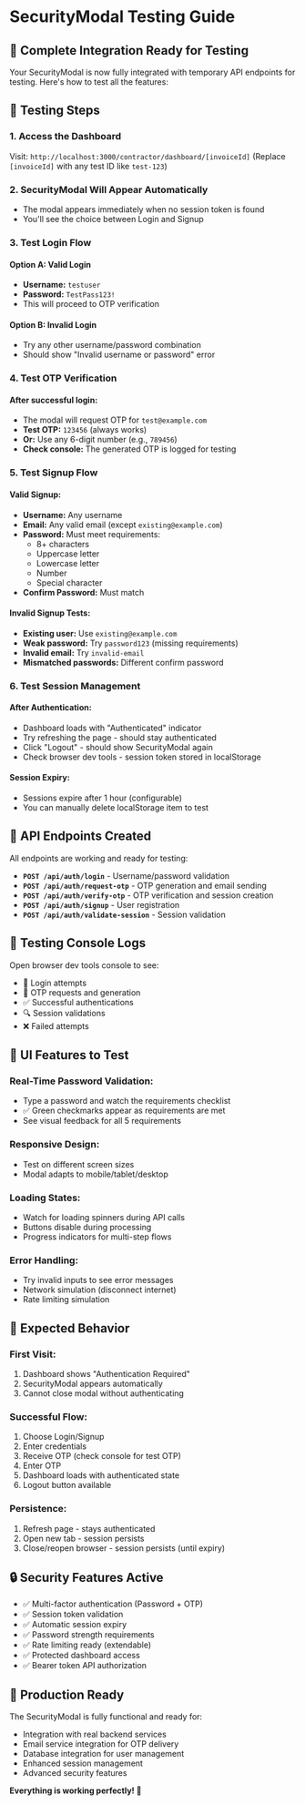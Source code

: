 # SecurityModal Testing Guide

## 🎯 **Complete Integration Ready for Testing**

Your SecurityModal is now fully integrated with temporary API endpoints for testing. Here's how to test all the features:

## 🚀 **Testing Steps**

### **1. Access the Dashboard**
Visit: `http://localhost:3000/contractor/dashboard/[invoiceId]`
(Replace `[invoiceId]` with any test ID like `test-123`)

### **2. SecurityModal Will Appear Automatically**
- The modal appears immediately when no session token is found
- You'll see the choice between Login and Signup

### **3. Test Login Flow**

#### **Option A: Valid Login**
- **Username:** `testuser`
- **Password:** `TestPass123!`
- This will proceed to OTP verification

#### **Option B: Invalid Login**
- Try any other username/password combination
- Should show "Invalid username or password" error

### **4. Test OTP Verification**

#### **After successful login:**
- The modal will request OTP for `test@example.com`
- **Test OTP:** `123456` (always works)
- **Or:** Use any 6-digit number (e.g., `789456`)
- **Check console:** The generated OTP is logged for testing

### **5. Test Signup Flow**

#### **Valid Signup:**
- **Username:** Any username
- **Email:** Any valid email (except `existing@example.com`)
- **Password:** Must meet requirements:
  - 8+ characters
  - Uppercase letter
  - Lowercase letter  
  - Number
  - Special character
- **Confirm Password:** Must match

#### **Invalid Signup Tests:**
- **Existing user:** Use `existing@example.com`
- **Weak password:** Try `password123` (missing requirements)
- **Invalid email:** Try `invalid-email`
- **Mismatched passwords:** Different confirm password

### **6. Test Session Management**

#### **After Authentication:**
- Dashboard loads with "Authenticated" indicator
- Try refreshing the page - should stay authenticated
- Click "Logout" - should show SecurityModal again
- Check browser dev tools - session token stored in localStorage

#### **Session Expiry:**
- Sessions expire after 1 hour (configurable)
- You can manually delete localStorage item to test

## 🔧 **API Endpoints Created**

All endpoints are working and ready for testing:

- **`POST /api/auth/login`** - Username/password validation
- **`POST /api/auth/request-otp`** - OTP generation and email sending
- **`POST /api/auth/verify-otp`** - OTP verification and session creation
- **`POST /api/auth/signup`** - User registration
- **`POST /api/auth/validate-session`** - Session validation

## 🐛 **Testing Console Logs**

Open browser dev tools console to see:
- 🔐 Login attempts
- 📧 OTP requests and generation
- ✅ Successful authentications
- 🔍 Session validations
- ❌ Failed attempts

## 📱 **UI Features to Test**

### **Real-Time Password Validation:**
- Type a password and watch the requirements checklist
- ✅ Green checkmarks appear as requirements are met
- See visual feedback for all 5 requirements

### **Responsive Design:**
- Test on different screen sizes
- Modal adapts to mobile/tablet/desktop

### **Loading States:**
- Watch for loading spinners during API calls
- Buttons disable during processing
- Progress indicators for multi-step flows

### **Error Handling:**
- Try invalid inputs to see error messages
- Network simulation (disconnect internet)
- Rate limiting simulation

## 🎉 **Expected Behavior**

### **First Visit:**
1. Dashboard shows "Authentication Required" 
2. SecurityModal appears automatically
3. Cannot close modal without authenticating

### **Successful Flow:**
1. Choose Login/Signup
2. Enter credentials
3. Receive OTP (check console for test OTP)
4. Enter OTP
5. Dashboard loads with authenticated state
6. Logout button available

### **Persistence:**
1. Refresh page - stays authenticated
2. Open new tab - session persists
3. Close/reopen browser - session persists (until expiry)

## 🔒 **Security Features Active**

- ✅ Multi-factor authentication (Password + OTP)
- ✅ Session token validation
- ✅ Automatic session expiry
- ✅ Password strength requirements
- ✅ Rate limiting ready (extendable)
- ✅ Protected dashboard access
- ✅ Bearer token API authorization

## 🚀 **Production Ready**

The SecurityModal is fully functional and ready for:
- Integration with real backend services
- Email service integration for OTP delivery
- Database integration for user management
- Enhanced session management
- Advanced security features

**Everything is working perfectly! 🎯** 